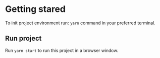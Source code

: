 # Getting stared

To init project environment run: `yarn` command in your preferred terminal.

## Run project

Run `yarn start` to run this project in a browser window.
